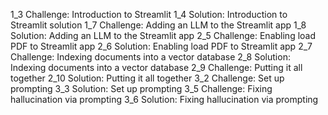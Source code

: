 1_3		Challenge: Introduction to Streamlit
1_4		Solution: Introduction to Streamlit solution
1_7		Challenge: Adding an LLM to the Streamlit app
1_8		Solution: Adding an LLM to the Streamlit app
2_5		Challenge: Enabling load PDF to Streamlit app
2_6		Solution: Enabling load PDF to Streamlit app
2_7		Challenge: Indexing documents into a vector database
2_8		Solution: Indexing documents into a vector database
2_9		Challenge: Putting it all together
2_10		Solution: Putting it all together
3_2		Challenge: Set up prompting
3_3		Solution: Set up prompting
3_5		Challenge: Fixing hallucination via prompting
3_6		Solution: Fixing hallucination via prompting

